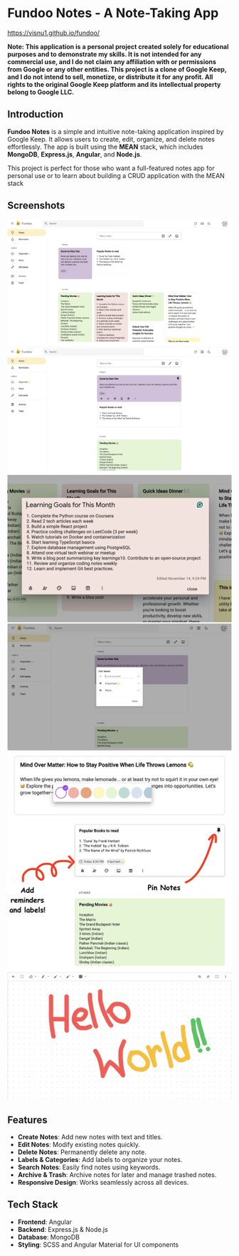 # Fundoo Notes - A Note-Taking App

https://visnu1.github.io/fundoo/ 

**Note: This application is a personal project created solely for educational purposes and to demonstrate my skills. It is not intended for any commercial use, and I do not claim any affiliation with or permissions from Google or any other entities. This project is a clone of Google Keep, and I do not intend to sell, monetize, or distribute it for any profit. All rights to the original Google Keep platform and its intellectual property belong to Google LLC.** 

## Introduction
**Fundoo Notes** is a simple and intuitive note-taking application inspired by Google Keep. It allows users to create, edit, organize, and delete notes effortlessly. The app is built using the **MEAN** stack, which includes **MongoDB**, **Express.js**, **Angular**, and **Node.js**.

This project is perfect for those who want a full-featured notes app for personal use or to learn about building a CRUD application with the MEAN stack

## Screenshots

![Fundoo Notes Screenshot](./assets/screenshots/dashboard.png)
![Screenshot-1](./assets/screenshots/screenshot3.png)
![Screenshot-1](./assets/screenshots/screenshot1.png)
![Screenshot-1](./assets/screenshots/screenshot4.png)
![Screenshot-1](./assets/screenshots/screenshot5.png)
![Screenshot-1](./assets/screenshots/screenshot6.png)
![Screenshot-1](./assets/screenshots/screenshot7.png)


## Features
- **Create Notes**: Add new notes with text and titles.
- **Edit Notes**: Modify existing notes quickly.
- **Delete Notes**: Permanently delete any note.
- **Labels & Categories**: Add labels to organize your notes.
- **Search Notes**: Easily find notes using keywords.
- **Archive & Trash**: Archive notes for later and manage trashed notes.
- **Responsive Design**: Works seamlessly across all devices.

## Tech Stack
- **Frontend**: Angular
- **Backend**: Express.js & Node.js
- **Database**: MongoDB
- **Styling**: SCSS and Angular Material for UI components
